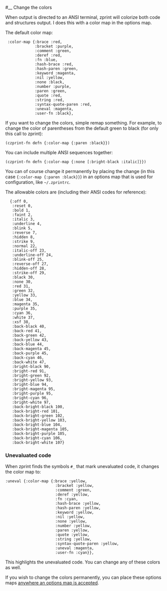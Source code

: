 #__ Change the colors

When output is directed to an ANSI terminal, zprint will colorize both code
and structures output.  I does this with a color map in the options map.  

The default color map:
```
 :color-map {:brace :red,
             :bracket :purple,
             :comment :green,
             :deref :red,
             :fn :blue,
             :hash-brace :red,
             :hash-paren :green,
             :keyword :magenta,
             :nil :yellow,
             :none :black,
             :number :purple,
             :paren :green,
             :quote :red,
             :string :red,
             :syntax-quote-paren :red,
             :uneval :magenta,
             :user-fn :black},
```
If you want to change the colors, simple remap something.  For example,
to change the color of parentheses from the default green to black
(for only this call to zprint):
```
(czprint-fn defn {:color-map {:paren :black}})
```

You can include multiple ANSI sequences together:
```
(czprint-fn defn {:color-map {:none [:bright-black :italic]}})
```

You can of course change it permanently by placing the change
(in this case `{:color-map {:paren :black}}`) in an
options map that is used for configuration, like `~/.zprintrc`.

The allowable colors are (including their ANSI codes for reference):

```
  {:off 0,
   :reset 0,
   :bold 1,
   :faint 2,
   :italic 3,
   :underline 4,
   :blink 5,
   :reverse 7,
   :hidden 8,
   :strike 9,
   :normal 22,
   :italic-off 23,
   :underline-off 24,
   :blink-off 25,
   :reverse-off 27,
   :hidden-off 28,
   :strike-off 29,
   :black 30,
   :none 30,
   :red 31,
   :green 32,  
   :yellow 33, 
   :blue 34,   
   :magenta 35,
   :purple 35,
   :cyan 36, 
   :white 37,
   :xsf 38,
   :back-black 40,  
   :back-red 41,    
   :back-green 42,  
   :back-yellow 43, 
   :back-blue 44,    
   :back-magenta 45, 
   :back-purple 45,
   :back-cyan 46,
   :back-white 47,
   :bright-black 90,
   :bright-red 91,
   :bright-green 92,
   :bright-yellow 93,
   :bright-blue 94,
   :bright-magenta 95,
   :bright-purple 95,
   :bright-cyan 96,
   :bright-white 97,
   :back-bright-black 100,
   :back-bright-red 101,
   :back-bright-green 102,
   :back-bright-yellow 103,
   :back-bright-blue 104,
   :back-bright-magenta 105,
   :back-bright-purple 105,
   :back-bright-cyan 106,
   :back-bright-white 107}
```

### Unevaluated code

When zprint finds the symbols `#_` that mark unevaluated code, it changes
the color map to:
```
:uneval {:color-map {:brace :yellow,
                      :bracket :yellow,
                      :comment :green,
                      :deref :yellow,
                      :fn :cyan,
                      :hash-brace :yellow,
                      :hash-paren :yellow,
                      :keyword :yellow,
                      :nil :yellow,
                      :none :yellow,
                      :number :yellow,
                      :paren :yellow,
                      :quote :yellow,
                      :string :yellow,
                      :syntax-quote-paren :yellow,
                      :uneval :magenta,
                      :user-fn :cyan}},
```
This highlights the unevaluated code.  You can change any of these colors
as well.

If you wish to change the colors permanently, you can place these 
options maps
[anywhere an options map is accepted](../altering.md#2-get-the-options-map-recognized-by-zprint-when-formatting).
